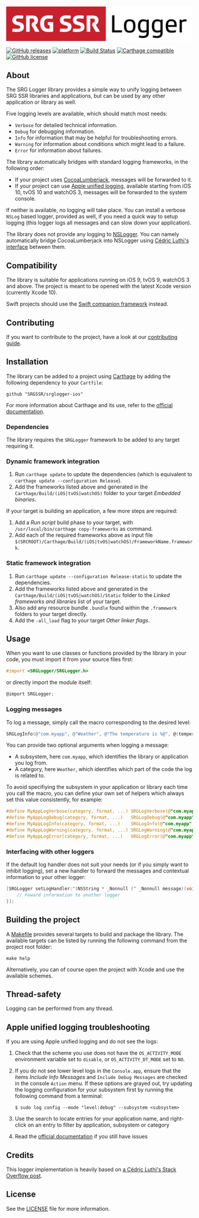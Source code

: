 [![SRG Logger logo](README-images/logo.png)](https://github.com/SRGSSR/srglogger-ios)

[![GitHub releases](https://img.shields.io/github/v/release/SRGSSR/srglogger-ios)](https://github.com/SRGSSR/srglogger-ios/releases) [![platform](https://img.shields.io/badge/platfom-ios%20%7C%20tvos%20%7C%20watchos-blue)](https://github.com/SRGSSR/srglogger-ios) [![Build Status](https://travis-ci.org/SRGSSR/srglogger-ios.svg?branch=master)](https://travis-ci.org/SRGSSR/srglogger-ios/branches) [![Carthage compatible](https://img.shields.io/badge/Carthage-compatible-4BC51D.svg?style=flat)](https://github.com/Carthage/Carthage) [![GitHub license](https://img.shields.io/github/license/SRGSSR/srglogger-ios)](https://github.com/SRGSSR/srglogger-ios/blob/master/LICENSE)

## About

The SRG Logger library provides a simple way to unify logging between SRG SSR libraries and applications, but can be used by any other application or library as well.

Five logging levels are available, which should match most needs:

* `Verbose` for detailed technical information.
* `Debug` for debugging information.
* `Info` for information that may be helpful for troubleshooting errors.
* `Warning` for information about conditions which might lead to a failure.
* `Error` for information about failures.

The library automatically bridges with standard logging frameworks, in the following order:

* If your project uses [CocoaLumberjack](https://github.com/CocoaLumberjack/CocoaLumberjack), messages will be forwarded to it.
* If your project can use [Apple unified logging](https://developer.apple.com/reference/os/1891852-logging), available starting from iOS 10, tvOS 10 and watchOS 3, messages will be forwarded to the system console.

If neither is available, no logging will take place. You can install a verbose `NSLog` based logger, provided as well, if you need a quick way to setup logging (this logger logs all messages and can slow down your application).

The library does not provide any logging to [NSLogger](https://github.com/fpillet/NSLogger). You can namely automatically bridge CocoaLumberjack into NSLogger using [Cédric Luthi's interface](https://github.com/0xced/XCDLumberjackNSLogger) between them.

## Compatibility

The library is suitable for applications running on iOS 9, tvOS 9, watchOS 3 and above. The project is meant to be opened with the latest Xcode version (currently Xcode 10).

Swift projects should use the [Swift companion framework](https://github.com/SRGSSR/srglogger-swift-ios) instead.

## Contributing

If you want to contribute to the project, have a look at our [contributing guide](CONTRIBUTING.md).

## Installation

The library can be added to a project using [Carthage](https://github.com/Carthage/Carthage) by adding the following dependency to your `Cartfile`:
    
```
github "SRGSSR/srglogger-ios"
```

For more information about Carthage and its use, refer to the [official documentation](https://github.com/Carthage/Carthage).

### Dependencies

The library requires the `SRGLogger` framework to be added to any target requiring it.

### Dynamic framework integration

1. Run `carthage update` to update the dependencies (which is equivalent to `carthage update --configuration Release`). 
2. Add the frameworks listed above and generated in the `Carthage/Build/(iOS|tvOS|watchOS)` folder to your target _Embedded binaries_.

If your target is building an application, a few more steps are required:

1. Add a _Run script_ build phase to your target, with `/usr/local/bin/carthage copy-frameworks` as command.
2. Add each of the required frameworks above as input file `$(SRCROOT)/Carthage/Build/(iOS|tvOS|watchOS)/FrameworkName.framework`.

### Static framework integration

1. Run `carthage update --configuration Release-static` to update the dependencies. 
2. Add the frameworks listed above and generated in the `Carthage/Build/(iOS|tvOS|watchOS)/Static` folder to the _Linked frameworks and libraries_ list of your target.
3. Also add any resource bundle `.bundle` found within the `.framework` folders to your target directly.
4. Add the `-all_load` flag to your target _Other linker flags_.

## Usage

When you want to use classes or functions provided by the library in your code, you must import it from your source files first:

```objective-c
#import <SRGLogger/SRGLogger.h>
```

or directly import the module itself:

```objective-c
@import SRGLogger;
```

### Logging messages

To log a message, simply call the macro corresponding to the desired level:

```objective-c
SRGLogInfo(@"com.myapp", @"Weather", @"The temperature is %@", @(temperature));
```

You can provide two optional arguments when logging a message:

* A subsystem, here `com.myapp`, which identifies the library or application you log from.
* A category, here `Weather`, which identifies which part of the code the log is related to.

To avoid specifiying the subsystem in your application or library each time you call the macro, you can define your own set of helpers which always set this value consistently, for example:

```objective-c
#define MyAppLogVerbose(category, format, ...) SRGLogVerbose(@"com.myapp", category, format, ##__VA_ARGS__)
#define MyAppLogDebug(category, format, ...)   SRGLogDebug(@"com.myapp", category, format, ##__VA_ARGS__)
#define MyAppLogInfo(category, format, ...)    SRGLogInfo(@"com.myapp", category, format, ##__VA_ARGS__)
#define MyAppLogWarning(category, format, ...) SRGLogWarning(@"com.myapp", category, format, ##__VA_ARGS__)
#define MyAppLogError(category, format, ...)   SRGLogError(@"com.myapp", category, format, ##__VA_ARGS__)
```

### Interfacing with other loggers

If the default log handler does not suit your needs (or if you simply want to inhibit logging), set a new handler to forward the messages and contextual information to your other logger:

```objective-c
[SRGLogger setLogHandler:^(NSString * _Nonnull (^ _Nonnull message)(void), SRGLogLevel level, NSString *const  _Nullable subsystem, NSString *const  _Nullable category, const char * _Nonnull file, const char * _Nonnull function, NSUInteger line) {
    // Foward information to another logger
}];
```

## Building the project

A [Makefile](../Makefile) provides several targets to build and package the library. The available targets can be listed by running the following command from the project root folder:

```
make help
```

Alternatively, you can of course open the project with Xcode and use the available schemes.

## Thread-safety

Logging can be performed from any thread.

## Apple unified logging troubleshooting

If you are using Apple unified logging and do not see the logs:

1. Check that the scheme you use does not have the `OS_ACTIVITY_MODE` environment variable set to `disable`, or `OS_ACTIVITY_DT_MODE` set to `NO`.
1. If you do not see lower level logs in the `Console.app`, ensure that the items _Include Info Messages_ and `Include Debug Messages` are checked in the console `Action` menu. If these options are grayed out, try updating the logging configuration for your subsystem first by running the following command from a terminal:

	```
	$ sudo log config --mode "level:debug" --subsystem <subsystem>
	```
	
1. Use the search to locate entries for your application name, and right-click on an entry to filter by application, subsystem or category
1. Read the [official documentation](https://developer.apple.com/documentation/os/logging) if you still have issues

## Credits

This logger implementation is heavily based on [a Cédric Luthi's Stack Overflow post](http://stackoverflow.com/questions/34732814/how-should-i-handle-logs-in-an-objective-c-library/34732815#).

## License

See the [LICENSE](../LICENSE) file for more information.
